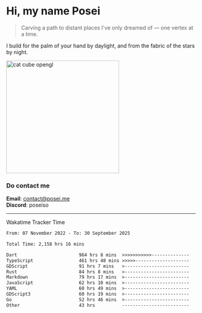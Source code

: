 # Hi, my name Posei  
> Carving a path to distant places I've only dreamed of — one vertex at a time.  

I build for the palm of your hand by daylight, and from the fabric of the stars by night.

  <img src="https://github.com/user-attachments/assets/54c92bc8-af3e-4bf1-b442-e889f1c01633" width="300" alt="cat cube opengl" />

### Do contact me

**Email**: [contact@posei.me](mailto:contact@posei.me)  
**Discord**: poseiso

---

Wakatime Tracker Time

<!--START_SECTION:waka-->

```txt
From: 07 November 2022 - To: 30 September 2025

Total Time: 2,158 hrs 16 mins

Dart                       964 hrs 8 mins  >>>>>>>>>>>--------------   44.68 %
TypeScript                 461 hrs 48 mins >>>>>--------------------   21.40 %
GDScript                   91 hrs 7 mins   >------------------------   04.22 %
Rust                       84 hrs 8 mins   >------------------------   03.90 %
Markdown                   79 hrs 17 mins  >------------------------   03.67 %
JavaScript                 62 hrs 10 mins  >------------------------   02.88 %
YAML                       60 hrs 49 mins  >------------------------   02.82 %
GDScript3                  60 hrs 19 mins  >------------------------   02.80 %
Go                         52 hrs 46 mins  >------------------------   02.45 %
Other                      43 hrs          -------------------------   01.99 %
```

<!--END_SECTION:waka-->
